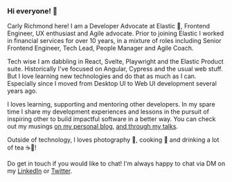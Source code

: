 ### Hi everyone! 👋

Carly Richmond here! I am a Developer Advocate at Elastic 🥑, Frontend Engineer, UX enthusiast and Agile advocate. Prior to joining Elastic I worked in financial services for over 10 years, in a mixture of roles including Senior Frontend Engineer, Tech Lead, People Manager and Agile Coach.

Tech wise I am dabbling in React, Svelte, Playwright and the Elastic Product suite. Historically I've focused on Angular, Cypress and the usual web stuff. But I love learning new technologies and do that as much as I can. Especially since I moved from Desktop UI to Web UI development several years ago.

I loves learning, supporting and mentoring other developers. In my spare time I share my development experiences and lessons in the pursuit of inspiring other to build impactful software in a better way. You can check out my musings [on my personal blog,](https://carlyrichmond.com/blog-home/) [and through my talks](https://carlyrichmond.com/talks/).

Outside of technology, I loves photography 📸, cooking 🥘 and drinking a lot of tea ☕🍵!

Do get in touch if you would like to chat! I'm always happy to chat via DM on my [LinkedIn](https://www.linkedin.com/in/carly-richmond-b4b03563/) or [Twitter](https://twitter.com/CarlyLRichmond).

<!--
**carlyrichmond/carlyrichmond** is a ✨ _special_ ✨ repository because its `README.md` (this file) appears on your GitHub profile.

Here are some ideas to get you started:

- 🔭 I’m currently working on ...
- 🌱 I’m currently learning ...
- 👯 I’m looking to collaborate on ...
- 🤔 I’m looking for help with ...
- 💬 Ask me about ...
- 📫 How to reach me: ...
- 😄 Pronouns: ...
- ⚡ Fun fact: ...
-->
